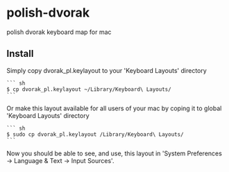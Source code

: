 polish-dvorak
=============

polish dvorak keyboard map for mac

Install
-------

Simply copy dvorak_pl.keylayout to your 'Keyboard Layouts' directory

    ``` sh
    $ cp dvorak_pl.keylayout ~/Library/Keyboard\ Layouts/
    ```

Or make this layout available for all users of your mac by coping
it to global 'Keyboard Layouts' directory

    ``` sh
    $ sudo cp dvorak_pl.keylayout /Library/Keyboard\ Layouts/
    ```

Now you should be able to see, and use, this layout
in 'System Preferences -> Language & Text -> Input Sources'.
